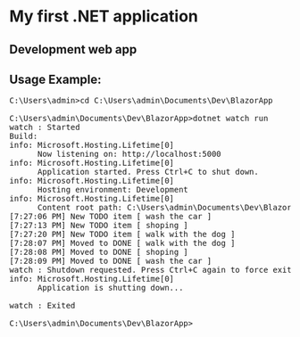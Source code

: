 # My first .NET application

Development web app
---

Usage Example:
---    
<pre>
C:\Users\admin>cd C:\Users\admin\Documents\Dev\BlazorApp

C:\Users\admin\Documents\Dev\BlazorApp>dotnet watch run
watch : Started
Build:
info: Microsoft.Hosting.Lifetime[0]
      Now listening on: http://localhost:5000
info: Microsoft.Hosting.Lifetime[0]
      Application started. Press Ctrl+C to shut down.
info: Microsoft.Hosting.Lifetime[0]
      Hosting environment: Development
info: Microsoft.Hosting.Lifetime[0]
      Content root path: C:\Users\admin\Documents\Dev\BlazorApp
[7:27:06 PM] New TODO item [ wash the car ]
[7:27:13 PM] New TODO item [ shoping ]
[7:27:20 PM] New TODO item [ walk with the dog ]
[7:28:07 PM] Moved to DONE [ walk with the dog ]
[7:28:08 PM] Moved to DONE [ shoping ]
[7:28:09 PM] Moved to DONE [ wash the car ]
watch : Shutdown requested. Press Ctrl+C again to force exit.
info: Microsoft.Hosting.Lifetime[0]
      Application is shutting down...

watch : Exited

C:\Users\admin\Documents\Dev\BlazorApp>
</pre>